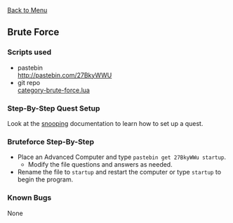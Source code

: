 [Back to Menu](../../README.md)  
## Brute Force
### Scripts used
* pastebin  
http://pastebin.com/27BkyWWU
* git repo  
[category-brute-force.lua](../../brute-force/category-brute-force.lua)

### Step-By-Step Quest Setup
Look at the [snooping](../snopping/snooping.md) documentation to learn how to set up a quest.

### Bruteforce Step-By-Step
* Place an Advanced Computer and type `pastebin get 27BkyWWu startup`.  
  * Modify the file questions and answers as needed.  
* Rename the file to `startup` and restart the computer or type `startup` to begin the program.

### Known Bugs
None
